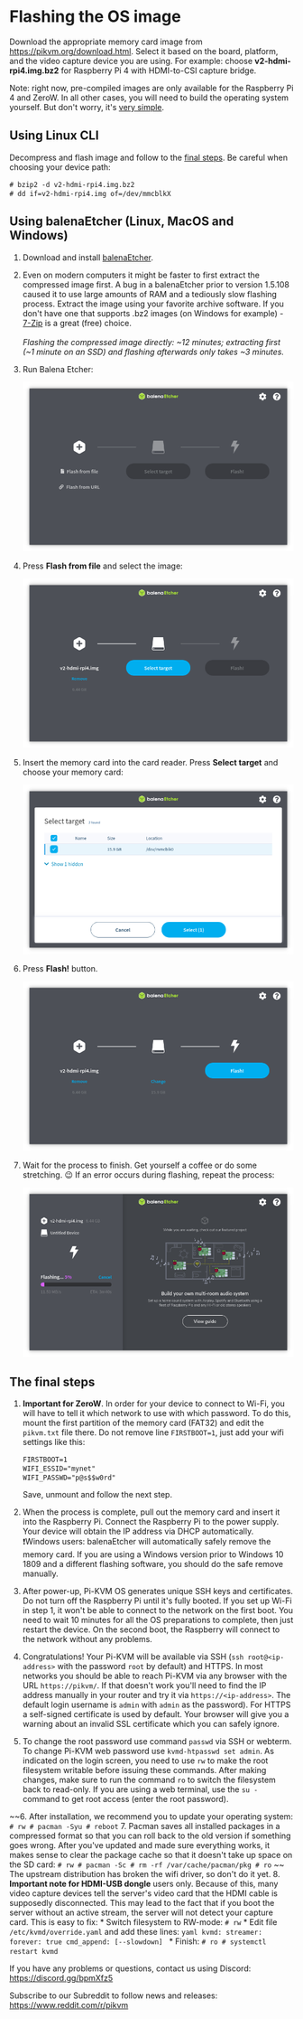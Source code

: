 # Flashing the OS image
Download the appropriate memory card image from https://pikvm.org/download.html. Select it based on the board, platform, and the video capture device you are using. For example: choose **v2-hdmi-rpi4.img.bz2** for Raspberry Pi 4 with HDMI-to-CSI capture bridge.

Note: right now, pre-compiled images are only available for the Raspberry Pi 4 and ZeroW. In all other cases, you will need to build the operating system yourself. But don't worry, it's [very simple](building_os.md).


## Using Linux CLI
Decompress and flash image and follow to the [final steps](#the-final-steps). Be careful when choosing your device path:
```
# bzip2 -d v2-hdmi-rpi4.img.bz2
# dd if=v2-hdmi-rpi4.img of=/dev/mmcblkX
```


## Using balenaEtcher (Linux, MacOS and Windows)
1. Download and install [balenaEtcher](https://www.balena.io/etcher).

2. Even on modern computers it might be faster to first extract the compressed image first. A bug in a balenaEtcher prior to version 1.5.108 caused it to use large amounts of RAM and a tediously slow flashing process. Extract the image using your favorite archive software. If you don't have one that supports .bz2 images (on Windows for example) - [7-Zip](https://www.7-zip.org) is a great (free) choice.<br><br>_Flashing the compressed image directly: ~12 minutes; extracting first (~1 minute on an SSD) and flashing afterwards only takes ~3 minutes._

3. Run Balena Etcher:

    <img src="../img/balena-1.png" alt="drawing" height="300"/>

4. Press **Flash from file** and select the image:

    <img src="../img/balena-2.png" alt="drawing" height="300"/>

5. Insert the memory card into the card reader. Press **Select target** and choose your memory card:

    <img src="../img/balena-3.png" alt="drawing" height="300"/>

6. Press **Flash!** button.

    <img src="../img/balena-4.png" alt="drawing" height="300"/>

7. Wait for the process to finish. Get yourself a coffee or do some stretching. :wink: If an error occurs during flashing, repeat the process:

    <img src="../img/balena-5.png" alt="drawing" height="300"/>


## The final steps
1. **Important for ZeroW**. In order for your device to connect to Wi-Fi, you will have to tell it which network to use with which password. To do this, mount the first partition of the memory card (FAT32) and edit the `pikvm.txt` file there. Do not remove line `FIRSTBOOT=1`, just add your wifi settings like this:
    ```
    FIRSTBOOT=1
    WIFI_ESSID="mynet"
    WIFI_PASSWD="p@s$$w0rd"
    ```
    Save, unmount and follow the next step.

2. When the process is complete, pull out the memory card and insert it into the Raspberry Pi. Connect the Raspberry Pi to the power supply. Your device will obtain the IP address via DHCP automatically. <br>:exclamation:Windows users: balenaEtcher will automatically safely remove the memory card. If you are using a Windows version prior to Windows 10 1809 and a different flashing software, you should do the safe remove manually.

3. After power-up, Pi-KVM OS generates unique SSH keys and certificates. Do not turn off the Raspberry Pi until it's fully booted. If you set up Wi-Fi in step 1, it won't be able to connect to the network on the first boot. You need to wait 10 minutes for all the OS preparations to complete, then just restart the device. On the second boot, the Raspberry will connect to the network without any problems.

4. Congratulations! Your Pi-KVM will be available via SSH (`ssh root@<ip-address>` with the password `root` by default) and HTTPS. In most networks you should be able to reach Pi-KVM via any browser with the URL `https://pikvm/`. If that doesn't work you'll need to find the IP address manually in your router and try it via `https://<ip-address>`. The default login username is `admin` with `admin` as the password). For HTTPS a self-signed certificate is used by default. Your browser will give you a warning about an invalid SSL certificate which you can safely ignore.

5. To change the root password use command `passwd` via SSH or webterm. To change Pi-KVM web password use `kvmd-htpasswd set admin`. As indicated on the login screen, you need to use `rw` to make the root filesystem writable before issuing these commands. After making changes, make sure to run the command `ro` to switch the filesystem back to read-only. If you are using a web terminal, use the `su -` command to get root access (enter the root password).

~~6. After installation, we recommend you to update your operating system:
    ```
    # rw
    # pacman -Syu
    # reboot
    ```
7. Pacman saves all installed packages in a compressed format so that you can roll back to the old version if something goes wrong. After you've updated and made sure everything works, it makes sense to clear the package cache so that it doesn't take up space on the SD card:
    ```
    # rw
    # pacman -Sc
    # rm -rf /var/cache/pacman/pkg
    # ro
    ```
~~ The upstream distribution has broken the wifi driver, so don't do it yet.
8. **Important note for HDMI-USB dongle** users only. Because of this, many video capture devices tell the server's video card that the HDMI cable is supposedly disconnected. This may lead to the fact that if you boot the server without an active stream, the server will not detect your capture card. This is easy to fix:
    * Switch filesystem to RW-mode:
      ```
      # rw
      ```
    * Edit file `/etc/kvmd/override.yaml` and add these lines:
      ```yaml
      kvmd:
          streamer:
              forever: true
              cmd_append: [--slowdown]
      ```
    * Finish:
      ```
      # ro
      # systemctl restart kvmd
      ```

If you have any problems or questions, contact us using Discord: https://discord.gg/bpmXfz5

Subscribe to our Subreddit to follow news and releases: https://www.reddit.com/r/pikvm
